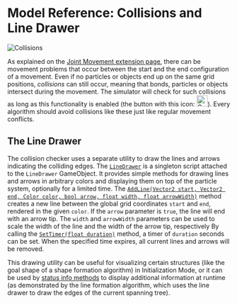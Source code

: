 # Model Reference: Collisions and Line Drawer

![Collisions](~/images/collision.png "A collision caused by the green particles contracting West and the blue particles expanding. The blue and orange lines indicate the colliding edges and the arrows show the edge movements.")

As explained on the [Joint Movement extension page](~/amoebot_model/jm.md), there can be movement problems that occur between the start and the end configuration of a movement.
Even if no particles or objects end up on the same grid positions, *collisions* can still occur, meaning that bonds, particles or objects intersect during the movement.
The simulator will check for such collisions as long as this functionality is enabled (the button with this icon: <img src="~/images/view_collision_smaller.png" alt="Collision Check Icon" title="Collision Check Icon" height="25"/>).
Every algorithm should avoid collisions like these just like regular movement conflicts.



## The Line Drawer

The collision checker uses a separate utility to draw the lines and arrows indicating the colliding edges.
The [`LineDrawer`][1] is a singleton script attached to the `LineDrawer` GameObject.
It provides simple methods for drawing lines and arrows in arbitrary colors and displaying them on top of the particle system, optionally for a limited time.
The [`AddLine(Vector2 start, Vector2 end, Color color, bool arrow, float width, float arrowWidth)`][2] method creates a new line between the global grid coordinates `start` and `end`, rendered in the given `color`.
If the `arrow` parameter is `true`, the line will end with an arrow tip.
The `width` and `arrowWidth` parameters can be used to scale the width of the line and the width of the arrow tip, respectively
By calling the [`SetTimer(float duration)`][3] method, a timer of `duration` seconds can be set.
When the specified time expires, all current lines and arrows will be removed.

This drawing utility can be useful for visualizing certain structures (like the goal shape of a shape formation algorithm) in Initialization Mode, or it can be used by [status info methods](status_info.md) to display additional information at runtime (as demonstrated by the line formation algorithm, which uses the line drawer to draw the edges of the current spanning tree).



[1]: xref:AS2.UI.LineDrawer
[2]: xref:AS2.UI.LineDrawer.AddLine(Vector2,Vector2,Color,System.Boolean)
[3]: xref:AS2.UI.LineDrawer.SetTimer(System.Single)
